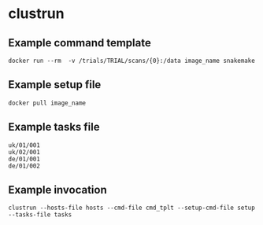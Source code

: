 # clustrun

## Example command template

```
docker run --rm  -v /trials/TRIAL/scans/{0}:/data image_name snakemake
```

## Example setup file

```
docker pull image_name
```

## Example tasks file

```
uk/01/001
uk/02/001
de/01/001
de/01/002
```

## Example invocation

```
clustrun --hosts-file hosts --cmd-file cmd_tplt --setup-cmd-file setup --tasks-file tasks
```
